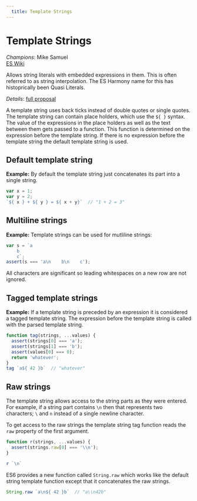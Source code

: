 ```yaml
---
  title: Template Strings
---
```


# Template Strings

*Champions*: Mike Samuel<br/>
[ES Wiki](http://wiki.ecmascript.org/doku.php?id=harmony:quasis)

Allows string literals with embedded expressions in them. This is often referred
to as string interpolation. The ES Harmony name for this has histoprically been
Quasi Literals.

*Details*: [full proposal](details)

A template string uses back ticks instead of double quotes or single quotes. The
template string can contain place holders, which use the `${ }` syntax. The
value of the expressions in the place holders as well as the text between them
gets passed to a function. This function is determined on the expression before
the template string. If there is no expression before the template string the
default template string is used.

## Default template string

**Example:** By default the template string just concatenates its part into a
single string.

```javascript
var x = 1;
var y = 2;
`${ x } + ${ y } = ${ x + y}`  // "1 + 2 = 3"
```

## Multiline strings

**Example:** Template strings can be used for mutliline strings:

```javascript
var s = `a
    b
    c`;
assert(s === 'a\n    b\n    c');
```

All characters are significant so leading whitespaces on a new row are not
ignored.


## Tagged template strings

**Example:** If a template string is preceded by an expression it is considered a tagged
template string. The expression before the template string is called with the
parsed template string.

```javascript
function tag(strings, ...values) {
  assert(strings[0] === 'a');
  assert(strings[1] === 'b');
  assert(values[0] === 0);
  return 'whatever';
}
tag `a${ 42 }b`  // "whatever"
```

## Raw strings

The template string allows access to the string parts as they were entered. For
example, if a string part contains `\n` then that represents two characters; `\`
and `n` instead of a single newline character.

To get access to the raw strings the template string tag function reads the
`raw` property of the first argument.

```javascript
function r(strings, ...values) {
  assert(strings.raw[0] === '\\n');
}

r `\n`
```

ES6 provides a new function called `String.raw` which works like the default
string template function except that it concatenates the raw strings.

```javascript
String.raw `a\n${ 42 }b`  // "a\\n42b"
```
